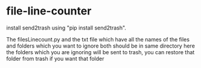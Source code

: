 # file-line-counter
install send2trash using "pip install send2trash".

The filesLinecount.py and the txt file which have all the names of the files and folders which you want to  ignore both should be in same directory
here the folders which you are ignoring will be sent to trash, you can restore that folder from trash if you want that folder
